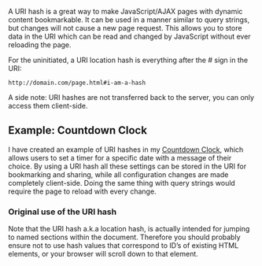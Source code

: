 A URI hash is a great way to make JavaScript/AJAX pages with dynamic content bookmarkable. It can be used in a manner similar to query strings, but changes will not cause a new page request. This allows you to store data in the URI which can be read and changed by JavaScript without ever reloading the page.

<!-- more-->

For the uninitiated, a URI location hash is everything after the # sign in the URI:

    http://domain.com/page.html#i-am-a-hash

A side note: URI hashes are not transferred back to the server, you can only access them client-side.

## Example: Countdown Clock

I have created an example of URI hashes in my [Countdown Clock](/tools/countdown.html), which allows users to set a timer for a specific date with a message of their choice. By using a URI hash all these settings can be stored in the URI for bookmarking and sharing, while all configuration changes are made completely client-side. Doing the same thing with query strings would require the page to reload with every change.

### Original use of the URI hash

Note that the URI hash a.k.a location hash, is actually intended for jumping to named sections within the document. Therefore you should probably ensure not to use hash values that correspond to ID’s of existing HTML elements, or your browser will scroll down to that element.

<!-- *[URI]: Uniform Resource Identifier -->
